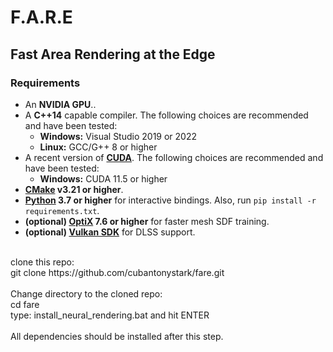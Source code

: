 # F.A.R.E
## Fast Area Rendering at the Edge

### Requirements

- An __NVIDIA GPU__..
- A __C++14__ capable compiler. The following choices are recommended and have been tested:
  - __Windows:__ Visual Studio 2019 or 2022
  - __Linux:__ GCC/G++ 8 or higher
- A recent version of __[CUDA](https://developer.nvidia.com/cuda-toolkit)__. The following choices are recommended and have been tested:
  - __Windows:__ CUDA 11.5 or higher
- __[CMake](https://cmake.org/) v3.21 or higher__.
- __[Python](https://www.python.org/) 3.7 or higher__ for interactive bindings. Also, run `pip install -r requirements.txt`.
- __(optional) [OptiX](https://developer.nvidia.com/optix) 7.6 or higher__ for faster mesh SDF training.
- __(optional) [Vulkan SDK](https://vulkan.lunarg.com/)__ for DLSS support.

<br>
clone this repo:<br>
git clone https://github.com/cubantonystark/fare.git<br>
<br>
Change directory to the cloned repo:<br>
cd fare<br>
type: install_neural_rendering.bat and hit ENTER<br>
<br>
All dependencies should be installed after this step.
